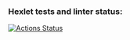 ### Hexlet tests and linter status:
[![Actions Status](https://github.com/Laim0N/frontend-project-44/workflows/hexlet-check/badge.svg)](https://github.com/Laim0N/frontend-project-44/actions)